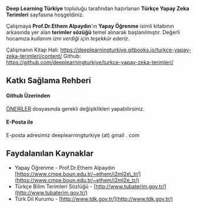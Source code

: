 **Deep Learning Türkiye** topluluğu tarafından hazırlanan **Türkçe Yapay Zeka Terimleri** sayfasına hoşgeldiniz.

Çalışmaya **Prof.Dr.Ethem Alpaydın**'ın **Yapay Öğrenme** isimli kitabının arkasında yer alan **terimler sözüğü** temel alınarak başlanılmıştır. Değerli hocamıza _kullanım izni verdiği için_ _teşekkür ederiz_.

Çalışmanın Kitap Hali: https://deeplearningturkiye.gitbooks.io/turkce-yapay-zeka-terimleri/content/
Github: https://github.com/deeplearningturkiye/turkce-yapay-zeka-terimleri/

## Katkı Sağlama Rehberi
#### Github Üzerinden
[ÖNERİLER](https://github.com/deeplearningturkiye/turkce-yapay-zeka-terimleri/blob/master/oneriler.md) dosyasında gerekli değişiklikleri yapabilirsiniz.

#### E-Posta ile
E-posta adresimiz deeplearningturkiye (at) gmail . com

## Faydalanılan Kaynaklar

* Yapay Öğrenme - Prof.Dr.Ethem Alpaydın [https://www.cmpe.boun.edu.tr/~ethem/i2ml2e\_tr/](https://www.cmpe.boun.edu.tr/~ethem/i2ml2e_tr/)
* Türkçe Bilim Terimleri Sözlüğü - [http://www.tubaterim.gov.tr/](http://www.tubaterim.gov.tr/)
* Türk Dil Kurumu - [http://www.tdk.gov.tr/](http://www.tdk.gov.tr/)



